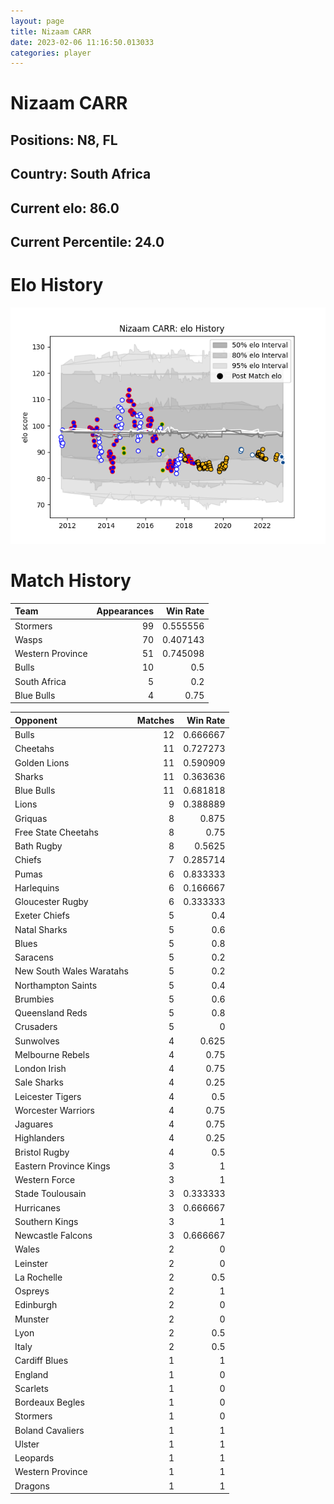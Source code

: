 ```yaml
---  
layout: page  
title: Nizaam CARR  
date: 2023-02-06 11:16:50.013033  
categories: player  
---
```

# Nizaam CARR

## Positions: N8, FL

## Country: South Africa

## Current elo: 86.0

## Current Percentile: 24.0

# Elo History


![elo history](history_NizaamCARR.png)
# Match History


| Team             |   Appearances |   Win Rate |
|:-----------------|--------------:|-----------:|
| Stormers         |            99 |   0.555556 |
| Wasps            |            70 |   0.407143 |
| Western Province |            51 |   0.745098 |
| Bulls            |            10 |   0.5      |
| South Africa     |             5 |   0.2      |
| Blue Bulls       |             4 |   0.75     |

| Opponent                 |   Matches |   Win Rate |
|:-------------------------|----------:|-----------:|
| Bulls                    |        12 |   0.666667 |
| Cheetahs                 |        11 |   0.727273 |
| Golden Lions             |        11 |   0.590909 |
| Sharks                   |        11 |   0.363636 |
| Blue Bulls               |        11 |   0.681818 |
| Lions                    |         9 |   0.388889 |
| Griquas                  |         8 |   0.875    |
| Free State Cheetahs      |         8 |   0.75     |
| Bath Rugby               |         8 |   0.5625   |
| Chiefs                   |         7 |   0.285714 |
| Pumas                    |         6 |   0.833333 |
| Harlequins               |         6 |   0.166667 |
| Gloucester Rugby         |         6 |   0.333333 |
| Exeter Chiefs            |         5 |   0.4      |
| Natal Sharks             |         5 |   0.6      |
| Blues                    |         5 |   0.8      |
| Saracens                 |         5 |   0.2      |
| New South Wales Waratahs |         5 |   0.2      |
| Northampton Saints       |         5 |   0.4      |
| Brumbies                 |         5 |   0.6      |
| Queensland Reds          |         5 |   0.8      |
| Crusaders                |         5 |   0        |
| Sunwolves                |         4 |   0.625    |
| Melbourne Rebels         |         4 |   0.75     |
| London Irish             |         4 |   0.75     |
| Sale Sharks              |         4 |   0.25     |
| Leicester Tigers         |         4 |   0.5      |
| Worcester Warriors       |         4 |   0.75     |
| Jaguares                 |         4 |   0.75     |
| Highlanders              |         4 |   0.25     |
| Bristol Rugby            |         4 |   0.5      |
| Eastern Province Kings   |         3 |   1        |
| Western Force            |         3 |   1        |
| Stade Toulousain         |         3 |   0.333333 |
| Hurricanes               |         3 |   0.666667 |
| Southern Kings           |         3 |   1        |
| Newcastle Falcons        |         3 |   0.666667 |
| Wales                    |         2 |   0        |
| Leinster                 |         2 |   0        |
| La Rochelle              |         2 |   0.5      |
| Ospreys                  |         2 |   1        |
| Edinburgh                |         2 |   0        |
| Munster                  |         2 |   0        |
| Lyon                     |         2 |   0.5      |
| Italy                    |         2 |   0.5      |
| Cardiff Blues            |         1 |   1        |
| England                  |         1 |   0        |
| Scarlets                 |         1 |   0        |
| Bordeaux Begles          |         1 |   0        |
| Stormers                 |         1 |   0        |
| Boland Cavaliers         |         1 |   1        |
| Ulster                   |         1 |   1        |
| Leopards                 |         1 |   1        |
| Western Province         |         1 |   1        |
| Dragons                  |         1 |   1        |